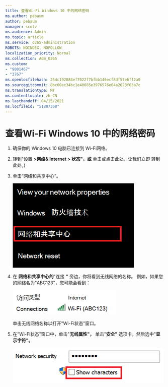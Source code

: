 ```yaml
---
title: 查看Wi-Fi Windows 10 中的网络密码
ms.author: pebaum
author: pebaum
manager: scotv
ms.audience: Admin
ms.topic: article
ms.service: o365-administration
ROBOTS: NOINDEX, NOFOLLOW
localization_priority: Normal
ms.collection: Adm_O365
ms.custom:
- "9001467"
- "3767"
ms.openlocfilehash: 254c192084ef7022f7bfbb146ecf8df57e6ff2a0
ms.sourcegitcommit: 8bc60ec34bc1e40685e3976576e04a2623f63a7c
ms.translationtype: MT
ms.contentlocale: zh-CN
ms.lasthandoff: 04/15/2021
ms.locfileid: "51807368"
---
```

# <a name="view-wi-fi-network-password-in-windows-10"></a>查看Wi-Fi Windows 10 中的网络密码

1. 确保你的 Windows 10 电脑已连接到 Wi-Fi网络。

2. 转到"设置 **>网络& Internet > 状态"，或** 单击或点击此处，让我们立即 [](ms-settings:network?activationSource=GetHelp)转到此处。) 

3. 单击“网络和共享中心”。

    ![网络和共享中心。](media/network-sharing-center.png)

4. 在 **网络和共享中心的**"连接 **"** 旁边，你将看到无线网络的名称。 例如，如果您的网络名为"ABC123"，您可能会看到：

    ![网络连接。](media/network-connections.png)

    单击无线网络名称以打开"Wi-Fi状态"窗口。 

5. 在"Wi-Fi状态"窗口中，单击"**无线属性"，** 单击"**安全"** 选项卡，然后选中"**显示字符"。**

    ![显示Wi-Fi密码字符。](media/show-password-characters.png)

